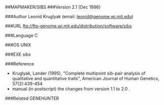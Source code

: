 ##MAPMAKER/SIBS
###Version
2.1 (Dec 1996)

###Author
Leonid Kruglyak (email: leonid@genome.wi.mit.edu)

###URL
ftp://ftp-genome.wi.mit.edu/distribution/software/sibs

###Language
C

###OS
UNIX

###EXE
sibs

###Reference
* Kruglyak, Lander (1995), "Complete multipoint sib-pair analysis of qualitative and quantitative traits", American Journal of Human Genetics, 57(2):439-454
* manual (in postscript) the changes from version 1.1 to 2.0 .

###Related
GENEHUNTER


